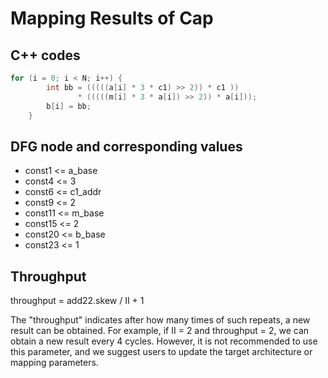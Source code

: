 Mapping Results of Cap
=====================

## C++ codes
``` cpp
for (i = 0; i < N; i++) {
        int bb = (((((a[i] * 3 * c1) >> 2)) * c1 ))
               * (((((m[i] * 3 * a[i]) >> 2)) * a[i]));
        b[i] = bb;
    }
```

## DFG node and corresponding values
* const1 <= a_base
* const4 <= 3
* const6 <= c1_addr
* const9 <= 2
* const11 <= m_base
* const15 <= 2
* const20 <= b_base
* const23 <= 1

## Throughput
throughput = add22.skew / II + 1

The "throughput" indicates after how many times of such repeats, a new result can be obtained.
For example, if II = 2 and throughput = 2, we can obtain a new result every 4 cycles.
However, it is not recommended to use this parameter, and we suggest users to
update the target architecture or mapping parameters.